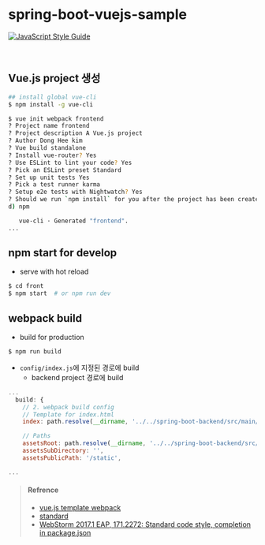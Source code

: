 # spring-boot-vuejs-sample

[![JavaScript Style Guide](https://img.shields.io/badge/code_style-standard-brightgreen.svg)](https://standardjs.com)

<br>

## Vue.js project 생성
```sh
## install global vue-cli
$ npm install -g vue-cli

$ vue init webpack frontend
? Project name frontend
? Project description A Vue.js project
? Author Dong Hee kim
? Vue build standalone
? Install vue-router? Yes
? Use ESLint to lint your code? Yes
? Pick an ESLint preset Standard
? Set up unit tests Yes
? Pick a test runner karma
? Setup e2e tests with Nightwatch? Yes
? Should we run `npm install` for you after the project has been created? (recommende
d) npm

   vue-cli · Generated "frontend".
...
```


## npm start for develop
* serve with hot reload
```sh
$ cd front
$ npm start  # or npm run dev
```


## webpack build
* build for production
```sh
$ npm run build
```

* `config/index.js`에 지정된 경로에 build
  * backend project 경로에 build

```js
...
  build: {
    // 2. webpack build config
    // Template for index.html
    index: path.resolve(__dirname, '../../spring-boot-backend/src/main/resources/templates/index.html'),

    // Paths
    assetsRoot: path.resolve(__dirname, '../../spring-boot-backend/src/main/resources/static'),
    assetsSubDirectory: '',
    assetsPublicPath: '/static',

...
```

> #### Refrence
> * [vue.js template webpack](https://vuejs-templates.github.io/webpack/) 
> * [standard](https://github.com/standard/standard/blob/master/docs/README-kokr.md)
> * [WebStorm 2017.1 EAP, 171.2272: Standard code style, completion in package.json](https://blog.jetbrains.com/webstorm/2017/01/webstorm-2017-1-eap-171-2272/)
